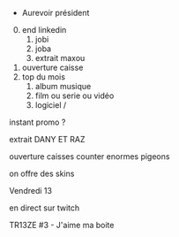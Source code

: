 
* Aurevoir président


0. end linkedin
	1. jobi
	2. joba
	3. extrait maxou
1. ouverture caisse
2. top du mois
	1. album musique
	2. film ou serie ou vidéo
	3. logiciel / 


instant promo ?



extrait DANY ET RAZ

ouverture caisses counter
enormes pigeons

on offre des skins

Vendredi 13

en direct
sur twitch 

 TR13ZE #3 - J'aime ma boite
 